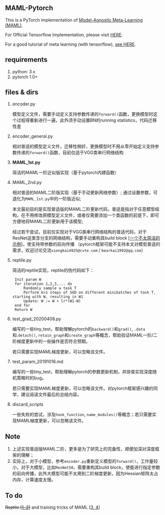 ## MAML-Pytorch
This is a PyTorch implementation of [Model-Agnostic Meta-Learning (MAML)](https://arxiv.org/abs/1703.03400).

For Official Tensorflow Implementation, please visit [HERE](https://github.com/cbfinn/maml).

For a good tutorial of meta learning (with tensorflow), [see HERE](https://github.com/sudharsan13296/Hands-On-Meta-Learning-With-Python).

## requirements
1. python: 3.x
2. pytorch 1.0+

## files & dirs

1. encoder.py

    模型定义文件，需要手动定义支持参数传递的`forward()`函数，更换模型时这个过程得重新进行一遍，此外须手动设置BN的running statistics，代码迁移性差

2. encoder_general.py

    相对普适的模型定义文件，迁移性稍好，更换模型时不用从零开始定义支持参数传递的`forward()`函数，目前仅适于VGG类串行网络结构

3. **MAML_1st.py**

    简洁的MAML一阶近似版实现（基于pytorch内建函数）

4. MAML_2nd.py

    相对普适的MAML二阶版实现（基于手动更新网络参数）; 通过设置参数，可退化为`MAML_1st.py`中的一阶版近似;

    本文最初目的是实现普适版的MAML二阶更新代码，普适是指对于任意模型结构，在不用修改原模型定义文件，或者仅需要添加一个类函数的前提下，即可方便地将MAML二阶更新用于该模型;

    经过若干尝试，目前仅实现对于VGG类串行网络结构的普适代码，对于ResNet这类含分支的网络结构，需要手动重构其build block [[一个不太简洁的示例](https://github.com/AntreasAntoniou/HowToTrainYourMAMLPytorch/blob/master/meta_neural_network_architectures.py)]，使支持带参数的前向传播 （pytorch框架可能不支持本文对模型普适的需求，欢迎讨论交流`xiongkai4925@cvte.com` / `bearkai1992@qq.com`）

5. reptile.py

    简洁的reptile实现，reptile的伪代码如下：
    
        Init param W
        for iteration 1,2,3,... do
            Randomly sample a task T
            Perform k>1 steps of SGD on different minibatches of task T, starting with W, resulting in W1
            Update: W := W + lr*(W1-W)
        end for
        Return W
    

6. test_grad_20200408.py

    编写的一些tiny_test，帮助理解pytorch的`backward()`和`grad()`, `.data`和.`detach()`, `retain_graph`和`create_graph`等概念，帮助验证MAML一阶/二阶梯度更新中的一些操作是否符合预期。

    若只需要实现MAML梯度更新，可以忽略该文件。

7. test_param_20191016.md

    编写的一些tiny_test，帮助理解pytorch的参数更新机制，并排查实现深度随机策略时的bug。

    若只需要实现MAML梯度更新，可以忽略该文件。对pytorch框架感兴趣的同学，建议阅读文件最后的总结内容。

8. discard_scripts

    一些失败的尝试，涉及`hook_function`, `name_modules()`等概念；若只需要实现MAML梯度更新，可以忽略该文件。

## Note
1. 上述实现普适版MAML二阶，更多是为了研究上的完备性，顺便加深对深度框架的理解；
2. 实际上，对于小模型，参考`encoder.py`重新定义模型的`forward()`，工作量较小，对于大模型，比如`ResNet50`，需要重构其build block，使能进行指定参数的前向传播，此外大模型可能不太用到二阶梯度更新，因为Hessian矩阵太占内存，计算速度太慢。


## To do 
~~Reptile [[1](https://arxiv.org/abs/1803.02999)[, 2](https://openai.com/blog/reptile/#jump)]~~  and training tricks of MAML [[3](https://arxiv.org/abs/1810.09502)[, 4](https://arxiv.org/abs/1707.09835)]

